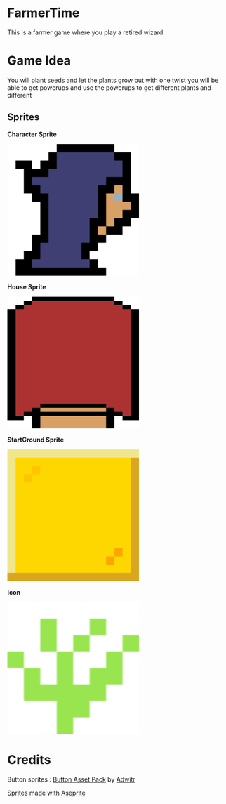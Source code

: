 # FarmerTime
This is a farmer game where you play a retired wizard.

# Game Idea
You will plant seeds and let the plants grow but with one twist you will be able to get powerups and use the powerups to get different plants and different 

## Sprites

**Character Sprite**

<img src="Sprites\player.png" alt="CharacterSprite" width="300px" height="300px">

**House Sprite**

<img src="Sprites\house.png" alt="HouseSprite" width="300px" height="300px">

**StartGround Sprite**

<img src="Sprites\start.png" alt="StartGroundSprite" width="300px" height="300px">

**Icon**

<img src="Sprites\icon-export.png" alt="IconSprite" width="300px" height="300px">

# Credits
Button sprites : <a href="https://adwitr.itch.io/button-asset-pack">Button Asset Pack</a> by <a href="https://adwitr.itch.io">Adwitr</a>

Sprites made with <a href="https://www.aseprite.org/">Aseprite</a>